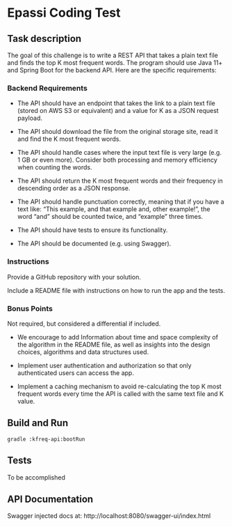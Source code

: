 # Epassi Coding Test


## Task description

The goal of this challenge is to write a REST API that takes a plain text file
and finds the top K most frequent words. The program should use Java 11+ and
Spring Boot for the backend API. Here are the specific requirements:

### Backend Requirements

- The API should have an endpoint that takes the link to a plain text file
(stored on AWS S3 or equivalent) and a value for K as a JSON request payload.

- The API should download the file from the original storage site, read it
and find the K most frequent words.

- The API should handle cases where the input text file is very large (e.g.
1&nbsp;GB or even more). Consider both processing and memory efficiency when
counting the words.

- The API should return the K most frequent words and their frequency in
descending order as a JSON response.

- The API should handle punctuation correctly, meaning that if you have a text
like: “This example, and that example and, other example!”, the word “and”
should be counted twice, and “example” three times.

- The API should have tests to ensure its functionality.

- The API should be documented (e.g. using Swagger).  

### Instructions

Provide a GitHub repository with your solution.

Include a README file with instructions on how to run the app and the tests.
 
### Bonus Points

Not required, but considered a differential if included.

- We encourage to add Information about time and space complexity of the
algorithm in the README file, as well as insights into the design choices,
algorithms and data structures used.

- Implement user authentication and authorization so that only authenticated
users can access the app.

- Implement a caching mechanism to avoid re-calculating the top K most frequent
words every time the API is called with the same text file and K value.


## Build and Run

```
gradle :kfreq-api:bootRun
```

## Tests

To be accomplished


## API Documentation

Swagger injected docs at: http://localhost:8080/swagger-ui/index.html
